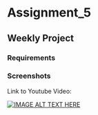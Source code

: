 
# Assignment_5

## Weekly Project

### Requirements


### Screenshots

Link to Youtube Video:

[![IMAGE ALT TEXT HERE](http://img.youtube.com/vi/eb9r-ynXFdk/0.jpg)](http://www.youtube.com/watch?v=eb9r-ynXFdk)




